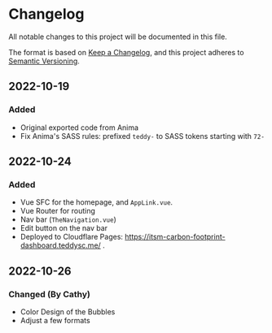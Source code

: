 # Changelog
All notable changes to this project will be documented in this file.

The format is based on [Keep a Changelog](https://keepachangelog.com/en/1.0.0/),
and this project adheres to [Semantic Versioning](https://semver.org/spec/v2.0.0.html).

## 2022-10-19

### Added
- Original exported code from Anima
- Fix Anima's SASS rules: prefixed `teddy-` to SASS tokens starting with `72-`

## 2022-10-24

### Added
- Vue SFC for the homepage, and `AppLink.vue`.
- Vue Router for routing
- Nav bar (`TheNavigation.vue`)
- Edit button on the nav bar
- Deployed to Cloudflare Pages: https://itsm-carbon-footprint-dashboard.teddysc.me/ .

## 2022-10-26

### Changed (By Cathy)
- Color Design of the Bubbles
- Adjust a few formats
